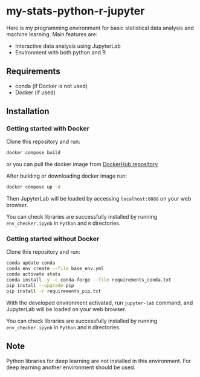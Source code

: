 # my-stats-python-r-jupyter

Here is my programming environment for basic statistical data analysis and machine learning.
Main features are:
* Interactive data analysis using JupyterLab
* Environment with both python and R


## Requirements

* conda (if Docker is not used)
* Docker (if used)


## Installation

### Getting started with Docker

Clone this repository and run:

```bash
docker compose build
```

or you can pull the docker image from [DockerHub repository](https://hub.docker.com/repository/docker/takyam15/my-stats-python-r-jupyter)

After building or downloading docker image run:

```bash
docker compose up -d
```

Then JupyterLab will be loaded by accessing `localhost:8888` on your web browser.

You can check libraries are successfully installed by running `env_checker.ipynb` in `Python` and `R` directories.


### Getting started without Docker

Clone this repository and run:

```bash
conda update conda
conda env create --file base_env.yml
conda activate stats
conda install -y -c conda-forge --file requirements_conda.txt
pip install --upgrade pip
pip install -r requirements_pip.txt
```

With the developed environment activatad, run `jupyter-lab` command, and JupyterLab will be loaded on your web browser.

You can check libraries are successfully installed by running `env_checker.ipynb` in `Python` and `R` directories.


## Note

Python libraries for deep learning are not installed in this environment.
For deep learning another environment should be used.
